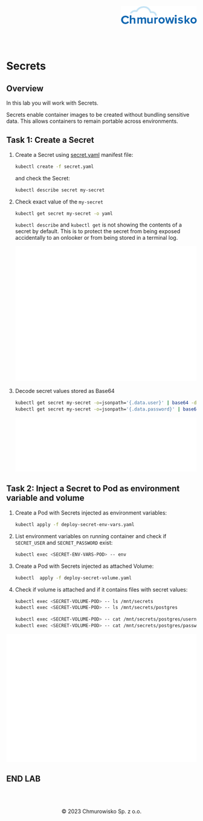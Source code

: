 <img src="./img/logo.png" alt="Chmurowisko logo" width="200" align="right">
<br><br>
<br><br>
<br><br>

# Secrets

## Overview

In this lab you will work with Secrets.

Secrets enable container images to be created without bundling sensitive data. This allows containers to remain portable across environments.

## Task 1: Create a Secret

1. Create a Secret using [secret.yaml](./files/secret.yaml) manifest file: 

    ```bash
    kubectl create -f secret.yaml
    ```

    and check the Secret:

    ```bash
    kubectl describe secret my-secret
    ```

1. Check exact value of the `my-secret`

    ```bash
    kubectl get secret my-secret -o yaml
    ```

    `kubectl describe` and `kubectl get` is not showing the contents of a secret by default. This is to protect the secret from being exposed accidentally to an onlooker or from being stored in a terminal log.

    ![svg](./img/secret.svg)

1. Decode secret values stored as Base64

    ```bash
    kubectl get secret my-secret -o=jsonpath='{.data.user}' | base64 -d
    kubectl get secret my-secret -o=jsonpath='{.data.password}' | base64 -d
    ```

    ![svg](./img/decode.svg)

## Task 2: Inject a Secret to Pod as environment variable and volume

1. Create a Pod with Secrets injected as environment variables:

    ```bash
    kubectl apply -f deploy-secret-env-vars.yaml
    ```

1. List environment variables on running container and check if `SECRET_USER` and `SECRET_PASSWORD` exist:

    ```bash
    kubectl exec <SECRET-ENV-VARS-POD> -- env
    ```

1. Create a Pod with Secrets injected as attached Volume:

    ```bash
    kubectl  apply -f deploy-secret-volume.yaml
    ```

1. Check if volume is attached and if it contains files with secret values:

    ```bash
    kubectl exec <SECRET-VOLUME-POD> -- ls /mnt/secrets
    kubectl exec <SECRET-VOLUME-POD> -- ls /mnt/secrets/postgres
    ```

    ```bash
    kubectl exec <SECRET-VOLUME-POD> -- cat /mnt/secrets/postgres/username
    kubectl exec <SECRET-VOLUME-POD> -- cat /mnt/secrets/postgres/password
    ```

![svg](./img/pod-output.svg)

## END LAB

<br><br>

<center><p>&copy; 2023 Chmurowisko Sp. z o.o.<p></center>
